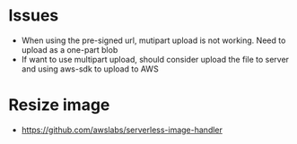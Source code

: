 # Issues
- When using the pre-signed url, mutipart upload is not working. Need to upload as a one-part blob
- If want to use multipart upload, should consider upload the file to server and using aws-sdk to upload to AWS

# Resize image
- https://github.com/awslabs/serverless-image-handler
